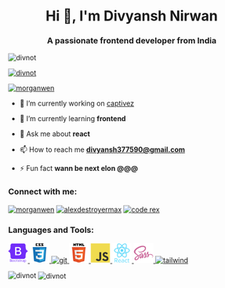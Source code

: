 <h1 align="center">Hi 👋, I'm Divyansh Nirwan</h1>
<h3 align="center">A passionate frontend developer from India</h3>

<p align="left"> <img src="https://komarev.com/ghpvc/?username=divnot&label=Profile%20views&color=0e75b6&style=flat" alt="divnot" /> </p>

<p align="left"> <a href="https://github.com/ryo-ma/github-profile-trophy"><img src="https://github-profile-trophy.vercel.app/?username=divnot" alt="divnot" /></a> </p>

<p align="left"> <a href="https://twitter.com/morganwen" target="blank"><img src="https://img.shields.io/twitter/follow/morganwen?logo=twitter&style=for-the-badge" alt="morganwen" /></a> </p>

- 🔭 I’m currently working on [captivez](https://morgan-wen-movies.netlify.app/)

- 🌱 I’m currently learning **frontend**

- 💬 Ask me about **react**

- 📫 How to reach me **divyansh377590@gmail.com**

- ⚡ Fun fact **wann be next elon @@@**

<h3 align="left">Connect with me:</h3>
<p align="left">
<a href="https://twitter.com/morganwen" target="blank"><img align="center" src="https://raw.githubusercontent.com/rahuldkjain/github-profile-readme-generator/master/src/images/icons/Social/twitter.svg" alt="morganwen" height="30" width="40" /></a>
<a href="https://instagram.com/alexdestroyermax" target="blank"><img align="center" src="https://raw.githubusercontent.com/rahuldkjain/github-profile-readme-generator/master/src/images/icons/Social/instagram.svg" alt="alexdestroyermax" height="30" width="40" /></a>
<a href="https://www.youtube.com/c/code rex" target="blank"><img align="center" src="https://raw.githubusercontent.com/rahuldkjain/github-profile-readme-generator/master/src/images/icons/Social/youtube.svg" alt="code rex" height="30" width="40" /></a>
</p>

<h3 align="left">Languages and Tools:</h3>
<p align="left"> <a href="https://getbootstrap.com" target="_blank" rel="noreferrer"> <img src="https://raw.githubusercontent.com/devicons/devicon/master/icons/bootstrap/bootstrap-plain-wordmark.svg" alt="bootstrap" width="40" height="40"/> </a> <a href="https://www.w3schools.com/css/" target="_blank" rel="noreferrer"> <img src="https://raw.githubusercontent.com/devicons/devicon/master/icons/css3/css3-original-wordmark.svg" alt="css3" width="40" height="40"/> </a> <a href="https://git-scm.com/" target="_blank" rel="noreferrer"> <img src="https://www.vectorlogo.zone/logos/git-scm/git-scm-icon.svg" alt="git" width="40" height="40"/> </a> <a href="https://www.w3.org/html/" target="_blank" rel="noreferrer"> <img src="https://raw.githubusercontent.com/devicons/devicon/master/icons/html5/html5-original-wordmark.svg" alt="html5" width="40" height="40"/> </a> <a href="https://developer.mozilla.org/en-US/docs/Web/JavaScript" target="_blank" rel="noreferrer"> <img src="https://raw.githubusercontent.com/devicons/devicon/master/icons/javascript/javascript-original.svg" alt="javascript" width="40" height="40"/> </a> <a href="https://reactjs.org/" target="_blank" rel="noreferrer"> <img src="https://raw.githubusercontent.com/devicons/devicon/master/icons/react/react-original-wordmark.svg" alt="react" width="40" height="40"/> </a> <a href="https://sass-lang.com" target="_blank" rel="noreferrer"> <img src="https://raw.githubusercontent.com/devicons/devicon/master/icons/sass/sass-original.svg" alt="sass" width="40" height="40"/> </a> <a href="https://tailwindcss.com/" target="_blank" rel="noreferrer"> <img src="https://www.vectorlogo.zone/logos/tailwindcss/tailwindcss-icon.svg" alt="tailwind" width="40" height="40"/> </a> </p>

<p><img align="left" src="https://github-readme-stats.vercel.app/api/top-langs?username=divnot&show_icons=true&locale=en&layout=compact" alt="divnot" /></p>

<p>&nbsp;<img align="center" src="https://github-readme-stats.vercel.app/api?username=divnot&show_icons=true&locale=en" alt="divnot" /></p>
